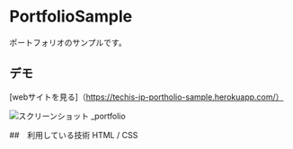 PortfolioSample
===
ポートフォリオのサンプルです。

## デモ
[webサイトを見る]（https://techis-jp-portholio-sample.herokuapp.com/）

![スクリーンショット _portfolio](https://user-images.githubusercontent.com/84951674/120337722-87d92900-c32e-11eb-8764-287092615e87.png)

##　利用している技術
HTML / CSS

